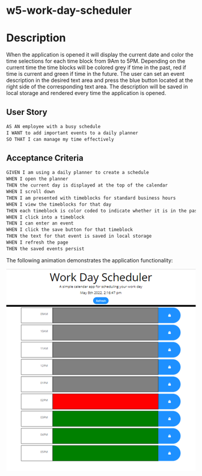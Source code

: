 # w5-work-day-scheduler

# Description

When the application is opened it will display the current date and color the time selections for each time block from 9Am to 5PM. Depending on the current time the time blocks will be colored grey if time in the past, red if time is current and green if time in the future. The user can set an event description in the desired text area and press the blue button located at the right side of the corresponding text area. The description will be saved in local storage and rendered every time the application is opened.

## User Story

```md
AS AN employee with a busy schedule
I WANT to add important events to a daily planner
SO THAT I can manage my time effectively
```

## Acceptance Criteria

```md
GIVEN I am using a daily planner to create a schedule
WHEN I open the planner
THEN the current day is displayed at the top of the calendar
WHEN I scroll down
THEN I am presented with timeblocks for standard business hours
WHEN I view the timeblocks for that day
THEN each timeblock is color coded to indicate whether it is in the past, present, or future
WHEN I click into a timeblock
THEN I can enter an event
WHEN I click the save button for that timeblock
THEN the text for that event is saved in local storage
WHEN I refresh the page
THEN the saved events persist
```

The following animation demonstrates the application functionality:

![Planner preview](./assets/img/preview.png)
